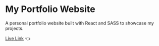 # My Portfolio Website

A personal portfolio website built with React and SASS to showcase my projects.

[Live Link](https://kristinasparrow.com/) :point_left:
